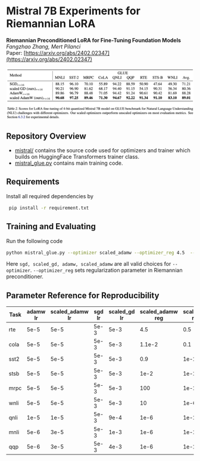 # Mistral 7B Experiments for Riemannian LoRA



**Riemannian Preconditioned LoRA for Fine-Tuning Foundation Models** <br>
*Fangzhao Zhang, Mert Pilanci* <br>
Paper: [https://arxiv.org/abs/2402.02347](https://arxiv.org/abs/2402.02347) <br>

<p>
<img src="figures/score_mistral.png" width="800" >
</p>

## Repository Overview
* [mistral/](mistral) contains the source code used for optimizers and trainer which builds on HuggingFace Transformers trainer class.
* [mistral_glue.py](mistral_glue.py) contains main training code.

## Requirements
Install all required dependencies by
```bash
 pip install -r requirement.txt
 ```

## Training and Evaluating
 Run the following code
 ```bash
python mistral_glue.py --optimizer scaled_adamw --optimizer_reg 4.5  --lr 5e-5  --task rte
 ```
Here <code>sgd, scaled_gd, adamw, scaled_adamw</code> are all valid choices for <code>--optimizer</code>. <code>--optimizer_reg</code> sets regularization parameter in Riemannian preconditioner.

## Parameter Reference for Reproducibility
| Task  | adamw lr  | scaled_adamw lr  | sgd lr  | scaled_gd lr  | scaled_adamw reg | scaled_gd reg |
| ------------- | ------------- | ------------- |  ------------- | ------------- | ------------- | ------------- |
| rte  | 5e-5 | 5e-5 |  5e-3 | 5e-3 | 4.5 | 0.5 |
| cola  | 5e-5  | 5e-5 |  5e-3 | 5e-3 | 1.1e-2 | 0.1 |
| sst2 | 5e-5  | 5e-5 |  5e-3 | 5e-3 | 0.9 | 1e-2 |
| stsb  | 5e-5  | 5e-5 |  5e-3 | 5e-3 | 1e-2 | 1e-2 |
| mrpc  | 5e-5  | 5e-5 |  5e-3 | 5e-3 | 100 | 1e-2 |
| wnli  | 5e-5 | 5e-5 |  5e-3 | 5e-3| 10 | 1e-6 |
| qnli  | 1e-5 | 1e-5 |  5e-3 | 9e-4 | 1e-6 | 1e-2 |
| mnli  | 5e-6 | 3e-5 |  5e-3 | 1e-3 | 1e-6 | 1e-2 |
| qqp  | 5e-6 | 3e-5 |  5e-3 | 4e-3 | 1e-6 | 1e-2|

